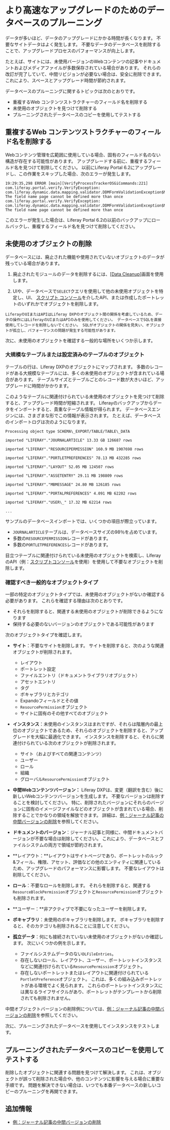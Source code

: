 # より高速なアップグレードのためのデータベースのプルーニング

データが多いほど、データのアップグレードにかかる時間が長くなります。 不要なサイトデータはよく発生します。 不要なデータのデータベースを削除することで、アップグレードプロセスのパフォーマンスが向上します。

たとえば、サイトには、未使用バージョンのWebコンテンツの記事やドキュメントおよびメディアファイルが多数保存されている場合があります。 それらの改訂が完了していて、中間リビジョンが必要ない場合は、安全に削除できます。 これにより、スペースとアップグレード時間が節約されます。

データベースのプルーニングに関するトピックは次のとおりです。

  - 重複するWeb コンテンツストラクチャーのフィールド名を削除する
  - 未使用のオブジェクトを見つけて削除する
  - プルーニングされたデータベースのコピーを使用してテストする

## 重複するWeb コンテンツストラクチャーのフィールド名を削除する

Webコンテンツ管理を広範囲に使用している場合、固有のフィールド名のない構造が存在する可能性があります。 アップグレードする前に、重複するフィールド名を見つけて削除してください。 以前にLiferay Portal 6.2にアップグレードし、この作業をスキップした場合、次のエラーが発生します。

    19:29:35,298 ERROR [main][VerifyProcessTrackerOSGiCommands:221] com.liferay.portal.verify.VerifyException: com.liferay.dynamic.data.mapping.validator.DDMFormValidationException$MustNotDuplicateFieldName: The field name page cannot be defined more than once
    com.liferay.portal.verify.VerifyException: com.liferay.dynamic.data.mapping.validator.DDMFormValidationException$MustNotDuplicateFieldName: The field name page cannot be defined more than once

このエラーが発生した場合は、Liferay Portal 6.2の以前のバックアップにロールバックし、重複するフィールド名を見つけて削除してください。

## 未使用のオブジェクトの削除

データベースには、廃止された機能や使用されていないオブジェクトのデータが残っている場合があります。

1.  廃止されたモジュールのデータを削除するには、[[Data Cleanup]](../reference/data-cleanup.md)画面を使用します。

2.  UIや、データベースで`SELECT`クエリを使用して他の未使用オブジェクトを特定し、UI、 [スクリプト コンソール](../../../system-administration/using-the-script-engine/running-scripts-from-the-script-console.md)を介したAPI、または作成したポートレットのいずれかでオブジェクトを削除します。

<!-- end list -->

```{warning}
LiferayのUIまたはAPIはLiferay DXPのオブジェクト間の関係を考慮しているため、データの操作にはLiferayのUIまたはAPIのみを使用してください。 データベースでSQLを直接使用してレコードを削除しないでください。 SQLがオブジェクトの関係を見失い、オブジェクトが孤立し、パフォーマンスの問題が発生する可能性があります。
```

次に、未使用のオブジェクトを確認する一般的な場所をいくつか示します。

### 大規模なテーブルまたは設定済みのテーブルのオブジェクト

テーブルの行は、Liferay DXPのオブジェクトにマップされます。 多数のレコードがある大規模なテーブルには、多くの未使用のオブジェクトが含まれている場合があります。 テーブルサイズとテーブルごとのレコード数が大きいほど、アップグレードに時間がかかります。

このようなテーブルに関連付けられている未使用のオブジェクトを見つけて削除すると、アップグレード時間が短縮されます。 Liferayのバックアップからデータをインポートすると、貴重なテーブル情報が得られます。 データベースエンジンには、さまざまな形でこの情報が表示されます。 たとえば、データベースのインポートログは次のようになります。

    Processing object type SCHEMA\_EXPORT/TABLE/TABLE\_DATA
    
    imported "LIFERAY"."JOURNALARTICLE" 13.33 GB 126687 rows
    
    imported "LIFERAY"."RESOURCEPERMISSION" 160.9 MB 1907698 rows
    
    imported "LIFERAY"."PORTLETPREFERENCES" 78.13 MB 432285 rows
    
    imported "LIFERAY"."LAYOUT" 52.05 MB 124507 rows
    
    imported "LIFERAY"."ASSETENTRY" 29.11 MB 198809 rows
    
    imported "LIFERAY"."MBMESSAGE" 24.80 MB 126185 rows
    
    imported "LIFERAY"."PORTALPREFERENCES" 4.091 MB 62202 rows
    
    imported "LIFERAY"."USER\_" 17.32 MB 62214 rows
    
    ...

サンプルのデータベースインポートでは、いくつかの項目が際立っています。

  - `JOURNALARTICLE`テーブルは、データベースサイズの98％を占めています。
  - 多数の`RESOURCEPERMISSION`レコードがあります。
  - 多数の`PORTLETPREFERENCES`レコードがあります。

目立つテーブルに関連付けられている未使用のオブジェクトを検索し、LiferayのAPI（例：[スクリプトコンソール](../../../system-administration/using-the-script-engine/running-scripts-from-the-script-console.md)を使用）を使用して不要なオブジェクトを削除します。

### 確認すべき一般的なオブジェクトタイプ

一部の特定のオブジェクトタイプでは、未使用のオブジェクトがないか確認する必要があります。 これらを確認する理由は次のとおりです。

  - それらを削除すると、関連する未使用のオブジェクトが削除できるようになります
  - 保持する必要のないバージョンのオブジェクトである可能性があります

次のオブジェクトタイプを確認します。

  - **サイト**：不要なサイトを削除します。 サイトを削除すると、次のような関連オブジェクトが削除されます。

      - レイアウト
      - ポートレット設定
      - ファイルエントリ（ドキュメントライブラリオブジェクト）
      - アセットエントリ
      - タグ
      - ボキャブラリとカテゴリ
      - Expandoフィールドとその値
      - `ResourcePermission`オブジェクト
      - サイトに固有のその他すべてのオブジェクト

  - **インスタンス**：未使用のインスタンスはまれですが、それらは階層内の最上位のオブジェクトであるため、それらのオブジェクトを削除すると、アップグレードを大幅に最適化できます。 インスタンスを削除すると、それらに関連付けられている次のオブジェクトが削除されます。

      - サイト（およびすべての関連コンテンツ）
      - ユーザー
      - ロール
      - 組織
      - グローバル`ResourcePermission`オブジェクト

  - **中間Webコンテンツバージョン：** Liferay DXPは、変更（翻訳を含む）後に新しいWebコンテンツバージョンを生成します。 不要なバージョンは削除することを検討してください。 特に、削除されたバージョンにそれらのバージョンに固有のイメージファイルなどのオブジェクトが含まれている場合、削除することでかなりの領域を解放できます。 詳細は、[例：ジャーナル記事の中間バージョンの削除](./example-removing-intermediate-journal-article-versions.md)を参照してください。

  - **ドキュメントのバージョン**：ジャーナル記事と同様に、中間ドキュメントバージョンが不要な場合は削除してください。 これにより、データベースとファイルシステムの両方で領域が節約されます。

  - **レイアウト：**レイアウトはサイトページであり、ポートレットのルック&フィール、権限、アセット、評価などの他のエンティティに関連しているため、アップグレードのパフォーマンスに影響します。 不要なレイアウトは削除してください。

  - **ロール**：不要なロールを削除します。 それらを削除すると、関連する`ResourceBlockPermission`オブジェクトと`ResourcePermission`オブジェクトも削除されます。

  - **ユーザー：**非アクティブで不要になったユーザーを削除します。

  - **ボキャブラリ**：未使用のボキャブラリを削除します。 ボキャブラリを削除すると、そのカテゴリも削除されることに注意してください。

  - **孤立データ**：何にも接続されていない未使用のオブジェクトがないか確認します。 次にいくつかの例を示します。

      - ファイルシステムデータのない`DLFileEntries`。
      - 存在しないロール、レイアウト、ユーザー、ポートレットインスタンスなどに関連付けられている`ResourcePermission`オブジェクト。
      - 存在しないポートレットまたはレイアウトに関連付けられている`PortletPreference`オブジェクト。 これは、多くの組み込みポートレットがある環境でよく見られます。 これらのポートレットインスタンスには異なるライフサイクルがあり、ポートレットがテンプレートから削除されても削除されません。

中間オブジェクトバージョンの削除例については、[例：ジャーナル記事の中間バージョンの削除](./example-removing-intermediate-journal-article-versions.md)を参照してください。

次に、プルーニングされたデータベースを使用してインスタンスをテストします。

## プルーニングされたデータベースのコピーを使用してテストする

削除したオブジェクトに関連する問題を見つけて解決します。 これは、オブジェクトが誤って削除された場合や、他のコンテンツに影響を与える場合に重要な手順です。 問題を解決できない場合は、いつでも本番データベースの新しいコピーのプルーニングを再開できます。

## 追加情報

  - [例：ジャーナル記事の中間バージョンの削除](./example-removing-intermediate-journal-article-versions.md)
